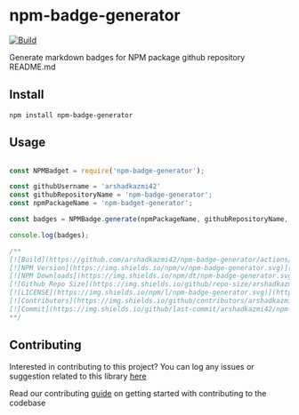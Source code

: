 # npm-badge-generator

[![Build](https://github.com/arshadkazmi42/npm-badge-generator/actions/workflows/nodejs.yml/badge.svg)](https://github.com/arshadkazmi42/npm-badge-generator/actions/workflows/nodejs.yml)

Generate markdown badges for NPM package github repository README.md

## Install

```
npm install npm-badge-generator
```

## Usage

```javascript

const NPMBadget = require('npm-badge-generator');

const githubUsername = 'arshadkazmi42'
const githubRepositoryName = 'npm-badge-generator';
const npmPackageName = 'npm-badget-generator';

const badges = NPMBadge.generate(npmPackageName, githubRepositoryName, githubUsername);

console.log(badges);

/**
[![Build](https://github.com/arshadkazmi42/npm-badge-generator/actions/workflows/nodejs.yml/badge.svg)](https://github.com/arshadkazmi42/npm-badge-generator/actions/workflows/nodejs.yml)
[![NPM Version](https://img.shields.io/npm/v/npm-badge-generator.svg)](https://www.npmjs.com/package/npm-badge-generator)
[![NPM Downloads](https://img.shields.io/npm/dt/npm-badge-generator.svg)](https://www.npmjs.com/package/npm-badge-generator)
[![Github Repo Size](https://img.shields.io/github/repo-size/arshadkazmi42/npm-badge-generator.svg)](https://github.com/arshadkazmi42/npm-badge-generator)
[![LICENSE](https://img.shields.io/npm/l/npm-badge-generator.svg)](https://github.com/arshadkazmi42/npm-badge-generator/blob/master/LICENSE)
[![Contributors](https://img.shields.io/github/contributors/arshadkazmi42/npm-badge-generator.svg)](https://github.com/arshadkazmi42/npm-badge-generator/graphs/contributors)
[![Commit](https://img.shields.io/github/last-commit/arshadkazmi42/npm-badge-generator.svg)](https://github.com/arshadkazmi42/npm-badge-generator/commits/master)
**/
```

## Contributing

Interested in contributing to this project?
You can log any issues or suggestion related to this library [here](https://github.com/arshadkazmi42/npm-badge-generator/issues/new)

Read our contributing [guide](CONTRIBUTING.md) on getting started with contributing to the codebase

